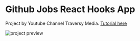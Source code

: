 # Github Jobs React Hooks App

Project by Youtube Channel Traversy Media. [Tutorial here](https://www.youtube.com/watch?v=fxY1q4SCB64&t=1131s)

![project preview](https://repository-images.githubusercontent.com/281276174/b4892080-da3c-11ea-8ff0-ac063304e8b5)
